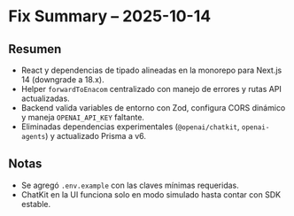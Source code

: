 # Fix Summary – 2025-10-14

## Resumen
- React y dependencias de tipado alineadas en la monorepo para Next.js 14 (downgrade a 18.x).
- Helper `forwardToEnacom` centralizado con manejo de errores y rutas API actualizadas.
- Backend valida variables de entorno con Zod, configura CORS dinámico y maneja `OPENAI_API_KEY` faltante.
- Eliminadas dependencias experimentales (`@openai/chatkit`, `openai-agents`) y actualizado Prisma a v6.

## Notas
- Se agregó `.env.example` con las claves mínimas requeridas.
- ChatKit en la UI funciona solo en modo simulado hasta contar con SDK estable.
